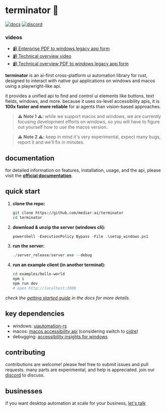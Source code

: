 # terminator 🤖

[![docs](https://img.shields.io/badge/read_the-docs-blue)](https://docs.screenpi.pe/terminator/introduction)
[![discord](https://img.shields.io/discord/1158344578124554270?label=discord)](https://discord.gg/dU9EBuw7Uq)

### videos 

- [📹 Enterprise PDF to windows legacy app form](https://github.com/user-attachments/assets/024c06fa-19f2-4fc9-b52d-329768ee52d0)
- [📹 Technical overview video](https://youtu.be/ycS9G_jpl04)
- [📹 Technical overview PDF to windows legacy app form](https://www.youtube.com/watch?v=CMw3iexyCMI)

**terminator** is an ai-first cross-platform ui automation library for rust, designed to interact with native gui applications on windows and macos using a playwright-like api.

it provides a unified api to find and control ui elements like buttons, text fields, windows, and more. because it uses os-level accessibility apis, it is **100x faster and more reliable** for ai agents than vision-based approaches.

> **⚠️ Note 1 ⚠️:** while we support macos and windows, we are currently focusing development efforts on windows, so you will have to figure out yourself how to use the macos version.

> **⚠️ Note 2 ⚠️:** keep in mind it's very experimental, expect many bugs, report it and we'll fix in minutes.

## documentation

for detailed information on features, installation, usage, and the api, please visit the **[official documentation](https://docs.screenpi.pe/terminator/introduction)**.

## quick start

1.  **clone the repo:**
    ```bash
    git clone https://github.com/mediar-ai/terminator
    cd terminator
    ```
2.  **download & unzip the server (windows cli):**
    ```powershell
    powershell -ExecutionPolicy Bypass -File .\setup_windows.ps1
    ```
3.  **run the server:**
    ```powershell
    ./server_release/server.exe --debug
    ```
4.  **run an example client (in another terminal):**
    ```bash
    cd examples/hello-world
    npm i
    npm run dev
    # open http://localhost:3000
    ```

*check the [getting started guide](https://docs.screenpi.pe/terminator/getting-started) in the docs for more details.*

## key dependencies

*   windows: [uiautomation-rs](https://github.com/leexgone/uiautomation-rs)
*   macos: [macos accessibility api](https://developer.apple.com/documentation/appkit/nsaccessibility) (considering switch to [cidre](https://github.com/yury/cidre))
*   debugging: [accessibility insights for windows](https://accessibilityinsights.io/downloads/)

## contributing

contributions are welcome! please feel free to submit issues and pull requests. many parts are experimental, and help is appreciated. join our [discord](https://discord.gg/dU9EBuw7Uq) to discuss.

## businesses 

if you want desktop automation at scale for your business, [let's talk](https://screenpi.pe/enterprise)
